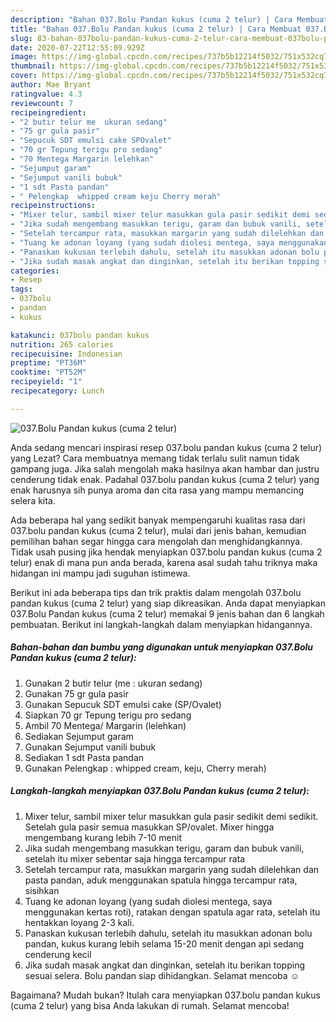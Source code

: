 ```yaml
---
description: "Bahan 037.Bolu Pandan kukus (cuma 2 telur) | Cara Membuat 037.Bolu Pandan kukus (cuma 2 telur) Yang Menggugah Selera"
title: "Bahan 037.Bolu Pandan kukus (cuma 2 telur) | Cara Membuat 037.Bolu Pandan kukus (cuma 2 telur) Yang Menggugah Selera"
slug: 83-bahan-037bolu-pandan-kukus-cuma-2-telur-cara-membuat-037bolu-pandan-kukus-cuma-2-telur-yang-menggugah-selera
date: 2020-07-22T12:55:09.929Z
image: https://img-global.cpcdn.com/recipes/737b5b12214f5032/751x532cq70/037bolu-pandan-kukus-cuma-2-telur-foto-resep-utama.jpg
thumbnail: https://img-global.cpcdn.com/recipes/737b5b12214f5032/751x532cq70/037bolu-pandan-kukus-cuma-2-telur-foto-resep-utama.jpg
cover: https://img-global.cpcdn.com/recipes/737b5b12214f5032/751x532cq70/037bolu-pandan-kukus-cuma-2-telur-foto-resep-utama.jpg
author: Mae Bryant
ratingvalue: 4.3
reviewcount: 7
recipeingredient:
- "2 butir telur me  ukuran sedang"
- "75 gr gula pasir"
- "Sepucuk SDT emulsi cake SPOvalet"
- "70 gr Tepung terigu pro sedang"
- "70 Mentega Margarin lelehkan"
- "Sejumput garam"
- "Sejumput vanili bubuk"
- "1 sdt Pasta pandan"
- " Pelengkap  whipped cream keju Cherry merah"
recipeinstructions:
- "Mixer telur, sambil mixer telur masukkan gula pasir sedikit demi sedikit. Setelah gula pasir semua masukkan SP/ovalet. Mixer hingga mengembang kurang lebih 7-10 menit"
- "Jika sudah mengembang masukkan terigu, garam dan bubuk vanili, setelah itu mixer sebentar saja hingga tercampur rata"
- "Setelah tercampur rata, masukkan margarin yang sudah dilelehkan dan pasta pandan, aduk menggunakan spatula hingga tercampur rata, sisihkan"
- "Tuang ke adonan loyang (yang sudah diolesi mentega, saya menggunakan kertas roti), ratakan dengan spatula agar rata, setelah itu hentakkan loyang 2-3 kali."
- "Panaskan kukusan terlebih dahulu, setelah itu masukkan adonan bolu pandan, kukus kurang lebih selama 15-20 menit dengan api sedang cenderung kecil"
- "Jika sudah masak angkat dan dinginkan, setelah itu berikan topping sesuai selera. Bolu pandan siap dihidangkan. Selamat mencoba ☺️"
categories:
- Resep
tags:
- 037bolu
- pandan
- kukus

katakunci: 037bolu pandan kukus 
nutrition: 265 calories
recipecuisine: Indonesian
preptime: "PT36M"
cooktime: "PT52M"
recipeyield: "1"
recipecategory: Lunch

---
```



![037.Bolu Pandan kukus (cuma 2 telur)](https://img-global.cpcdn.com/recipes/737b5b12214f5032/751x532cq70/037bolu-pandan-kukus-cuma-2-telur-foto-resep-utama.jpg)

Anda sedang mencari inspirasi resep 037.bolu pandan kukus (cuma 2 telur) yang Lezat? Cara membuatnya memang tidak terlalu sulit namun tidak gampang juga. Jika salah mengolah maka hasilnya akan hambar dan justru cenderung tidak enak. Padahal 037.bolu pandan kukus (cuma 2 telur) yang enak harusnya sih punya aroma dan cita rasa yang mampu memancing selera kita.



Ada beberapa hal yang sedikit banyak mempengaruhi kualitas rasa dari 037.bolu pandan kukus (cuma 2 telur), mulai dari jenis bahan, kemudian pemilihan bahan segar hingga cara mengolah dan menghidangkannya. Tidak usah pusing jika hendak menyiapkan 037.bolu pandan kukus (cuma 2 telur) enak di mana pun anda berada, karena asal sudah tahu triknya maka hidangan ini mampu jadi suguhan istimewa.


Berikut ini ada beberapa tips dan trik praktis dalam mengolah 037.bolu pandan kukus (cuma 2 telur) yang siap dikreasikan. Anda dapat menyiapkan 037.Bolu Pandan kukus (cuma 2 telur) memakai 9 jenis bahan dan 6 langkah pembuatan. Berikut ini langkah-langkah dalam menyiapkan hidangannya.

<!--inarticleads1-->

##### Bahan-bahan dan bumbu yang digunakan untuk menyiapkan 037.Bolu Pandan kukus (cuma 2 telur):

1. Gunakan 2 butir telur (me : ukuran sedang)
1. Gunakan 75 gr gula pasir
1. Gunakan Sepucuk SDT emulsi cake (SP/Ovalet)
1. Siapkan 70 gr Tepung terigu pro sedang
1. Ambil 70 Mentega/ Margarin (lelehkan)
1. Sediakan Sejumput garam
1. Gunakan Sejumput vanili bubuk
1. Sediakan 1 sdt Pasta pandan
1. Gunakan  Pelengkap : whipped cream, keju, Cherry merah)




<!--inarticleads2-->

##### Langkah-langkah menyiapkan 037.Bolu Pandan kukus (cuma 2 telur):

1. Mixer telur, sambil mixer telur masukkan gula pasir sedikit demi sedikit. Setelah gula pasir semua masukkan SP/ovalet. Mixer hingga mengembang kurang lebih 7-10 menit
1. Jika sudah mengembang masukkan terigu, garam dan bubuk vanili, setelah itu mixer sebentar saja hingga tercampur rata
1. Setelah tercampur rata, masukkan margarin yang sudah dilelehkan dan pasta pandan, aduk menggunakan spatula hingga tercampur rata, sisihkan
1. Tuang ke adonan loyang (yang sudah diolesi mentega, saya menggunakan kertas roti), ratakan dengan spatula agar rata, setelah itu hentakkan loyang 2-3 kali.
1. Panaskan kukusan terlebih dahulu, setelah itu masukkan adonan bolu pandan, kukus kurang lebih selama 15-20 menit dengan api sedang cenderung kecil
1. Jika sudah masak angkat dan dinginkan, setelah itu berikan topping sesuai selera. Bolu pandan siap dihidangkan. Selamat mencoba ☺️




Bagaimana? Mudah bukan? Itulah cara menyiapkan 037.bolu pandan kukus (cuma 2 telur) yang bisa Anda lakukan di rumah. Selamat mencoba!
